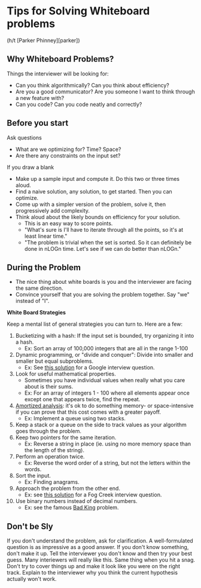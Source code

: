 # Tips for Solving Whiteboard problems

(h/t [Parker Phinney][parker])

[paker]: http://madebyparker.com/


## Why Whiteboard Problems?

 Things the interviewer will be looking for:
* Can you think algorithmically? Can you think about efficiency?
* Are you a good communicator? Are you someone I want to think through a new feature with?
* Can you code? Can you code neatly and correctly?


## Before you start

 Ask questions    
* What are we optimizing for? Time? Space?    
* Are there any constraints on the input set?    


 If you draw a blank
* Make up a sample input and compute it. Do this two or three times aloud.
* Find a naive solution, any solution, to get started. Then you can optimize.
* Come up with a simpler version of the problem, solve it, then progressively add complexity.
* Think aloud about the likely bounds on efficiency for your solution.
    * This is an easy way to score points.
    * "What's sure is I'll have to iterate through all the points, so it's at least linear time."
    * "The problem is trivial when the set is sorted. So it can definitely be done in nLOGn time. Let's see if we can do better than nLOGn."


## During the Problem

* The nice thing about white boards is you and the interviewer are facing the same direction.
* Convince yourself that you are solving the problem together. Say "we" instead of "I".


**White Board Strategies**

 Keep a mental list of general strategies you can turn to. Here are a few:    
 
1. Bucketizing with a hash: If the input set is bounded, try organizing it into a hash.
    * Ex: Sort an array of 100,000 integers that are all in the range 1-100
2. Dynamic programming, or "divide and conquer": Divide into smaller and smaller but equal subproblems.
    * Ex: See [this solution][dynamic-programming-ex] for a Google interview question.
3. Look for useful mathematical properties.
    * Sometimes you have individual values when really what you care about is their sums.
    * Ex: For an array of integers 1 - 100 where all elements appear once except one that appears twice, find the repeat.
4. [Amortized analysis][amortized-analysis]: it's ok to do something memory- or space-intensive if you can prove that this cost comes with a greater payoff.
    * Ex: Implement a queue using two stacks.
5. Keep a stack or a queue on the side to track values as your algorithm goes through the problem.
6. Keep two pointers for the same iteration.
    * Ex: Reverse a string in place (ie. using no more memory space than the length of the string).
7. Perform an operation twice.
    * Ex: Reverse the word order of a string, but not the letters within the words.
8. Sort the input.
    * Ex: Finding anagrams.
9. Approach the problem from the other end.
    * Ex: see [this solution][pirates-ex] for a Fog Creek interview question.
10. Use binary numbers instead of decimal numbers.
    * Ex: see the famous [Bad King][bad-king-ex] problem.

[amortized-analysis]: http://en.wikipedia.org/wiki/Amortized_analysis
[dynamic-programming-ex]: http://www.careercup.com/question?id=19286747
[pirates-ex]: http://www.techinterview.org/post/526325766/pirates
[bad-king-ex]: http://www.techinterview.org/post/526313890/bad-king


## Don't be Sly

If you don't understand the problem, ask for clarification. A well-formulated question is as impressive as a good answer. If you don't know something, don't make it up. Tell the interviewer you don't know and then try your best guess. Many interiewers will really like this. Same thing when you hit a snag. Don't try to cover things up and make it look like you were on the right track. Explain to the interviewer why you think the current hypothesis actually won't work.